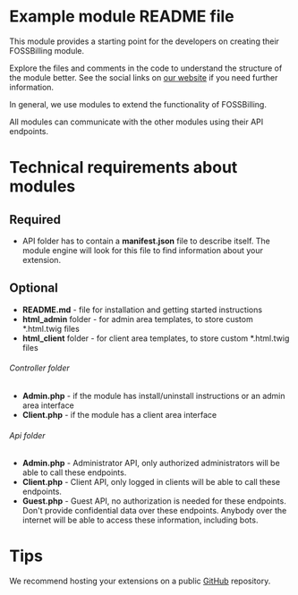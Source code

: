 # Example module README file

This module provides a starting point for the developers on creating their FOSSBilling module.

Explore the files and comments in the code to understand the structure of the module better. See the social links on [our website](https://fossbilling.org) if you need further information.

In general, we use modules to extend the functionality of FOSSBilling.

All modules can communicate with the other modules using their API endpoints.

# Technical requirements about modules

## Required
* API folder has to contain a **manifest.json** file to describe itself. The module engine will look for this file to find information about your extension.

## Optional
* **README.md** - file for installation and getting started instructions
* **html_admin** folder - for admin area templates, to store custom *.html.twig files
* **html_client** folder - for client area templates, to store custom *.html.twig files
###### Controller folder
* **Admin.php** - if the module has install/uninstall instructions or
  an admin area interface
* **Client.php** - if the module has a client area interface
###### Api folder
* **Admin.php**         - Administrator API, only authorized administrators will be able to call these endpoints.
* **Client.php**        - Client API, only logged in clients will be able to call these endpoints.
* **Guest.php**         - Guest API, no authorization is needed for these endpoints. Don't provide confidential data over these endpoints. Anybody over the internet will be able to access these information, including bots.

# Tips
We recommend hosting your extensions on a public [GitHub](https://github.com) repository.
